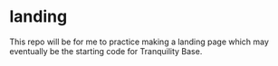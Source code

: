 # landing
This repo will be for me to practice making a landing page which may eventually be the starting code for Tranquility Base.